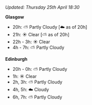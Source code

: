 *Updated: Thursday 25th April 18:30*

**Glasgow**

* 20h: :partly_sunny: Partly Cloudy [:cloud: as of 20h]
* 21h: :sunny: Clear [:partly_sunny: as of 20h]
* 22h - 3h: :sunny: Clear
* 4h - 7h: :partly_sunny: Partly Cloudy

**Edinburgh**

* 20h - 0h: :partly_sunny: Partly Cloudy
* 1h: :sunny: Clear
* 2h, 3h: :partly_sunny: Partly Cloudy
* 4h, 5h: :cloud: Cloudy
* 6h, 7h: :partly_sunny: Partly Cloudy
